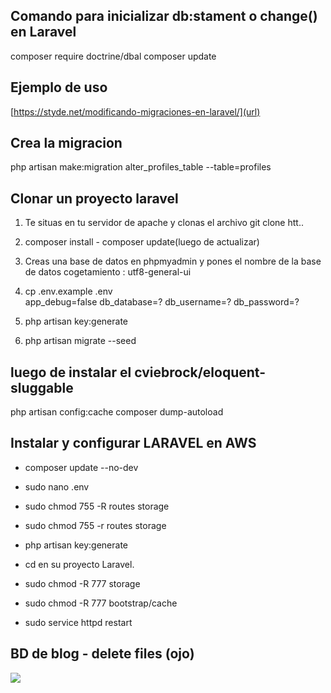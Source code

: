 ## Comando para inicializar db:stament o change() en Laravel

composer require doctrine/dbal
composer update 

## Ejemplo de uso

[https://styde.net/modificando-migraciones-en-laravel/](url)

## Crea la migracion

php artisan make:migration alter_profiles_table --table=profiles



## Clonar un proyecto laravel

1. Te situas en tu servidor de apache y clonas el archivo git clone htt.. 

2. composer install   - composer update(luego de actualizar) 

3. Creas una base de datos en phpmyadmin y pones el nombre de la base de datos
    cogetamiento : utf8-general-ui

4. cp .env.example .env  
        app_debug=false
        db_database=?
        db_username=?
        db_password=?

5. php artisan key:generate 

6. php artisan migrate --seed

## luego de instalar el cviebrock/eloquent-sluggable

php artisan config:cache
composer dump-autoload

## Instalar y configurar LARAVEL en AWS

- composer update --no-dev
- sudo nano .env
- sudo chmod 755 -R routes storage
- sudo chmod 755 -r routes storage
- php artisan key:generate

- cd en su proyecto Laravel.
- sudo chmod -R 777 storage
- sudo chmod -R 777 bootstrap/cache

- sudo service httpd restart

## BD de blog - delete files (ojo)
![](https://i.imgur.com/4HvZ8Pq.png)

  

